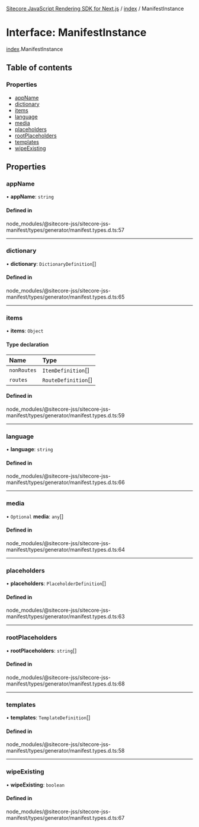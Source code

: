 [Sitecore JavaScript Rendering SDK for Next.js](../README.md) / [index](../modules/index.md) / ManifestInstance

# Interface: ManifestInstance

[index](../modules/index.md).ManifestInstance

## Table of contents

### Properties

- [appName](index.ManifestInstance.md#appname)
- [dictionary](index.ManifestInstance.md#dictionary)
- [items](index.ManifestInstance.md#items)
- [language](index.ManifestInstance.md#language)
- [media](index.ManifestInstance.md#media)
- [placeholders](index.ManifestInstance.md#placeholders)
- [rootPlaceholders](index.ManifestInstance.md#rootplaceholders)
- [templates](index.ManifestInstance.md#templates)
- [wipeExisting](index.ManifestInstance.md#wipeexisting)

## Properties

### appName

• **appName**: `string`

#### Defined in

node_modules/@sitecore-jss/sitecore-jss-manifest/types/generator/manifest.types.d.ts:57

___

### dictionary

• **dictionary**: `DictionaryDefinition`[]

#### Defined in

node_modules/@sitecore-jss/sitecore-jss-manifest/types/generator/manifest.types.d.ts:65

___

### items

• **items**: `Object`

#### Type declaration

| Name | Type |
| :------ | :------ |
| `nonRoutes` | `ItemDefinition`[] |
| `routes` | `RouteDefinition`[] |

#### Defined in

node_modules/@sitecore-jss/sitecore-jss-manifest/types/generator/manifest.types.d.ts:59

___

### language

• **language**: `string`

#### Defined in

node_modules/@sitecore-jss/sitecore-jss-manifest/types/generator/manifest.types.d.ts:66

___

### media

• `Optional` **media**: `any`[]

#### Defined in

node_modules/@sitecore-jss/sitecore-jss-manifest/types/generator/manifest.types.d.ts:64

___

### placeholders

• **placeholders**: `PlaceholderDefinition`[]

#### Defined in

node_modules/@sitecore-jss/sitecore-jss-manifest/types/generator/manifest.types.d.ts:63

___

### rootPlaceholders

• **rootPlaceholders**: `string`[]

#### Defined in

node_modules/@sitecore-jss/sitecore-jss-manifest/types/generator/manifest.types.d.ts:68

___

### templates

• **templates**: `TemplateDefinition`[]

#### Defined in

node_modules/@sitecore-jss/sitecore-jss-manifest/types/generator/manifest.types.d.ts:58

___

### wipeExisting

• **wipeExisting**: `boolean`

#### Defined in

node_modules/@sitecore-jss/sitecore-jss-manifest/types/generator/manifest.types.d.ts:67
